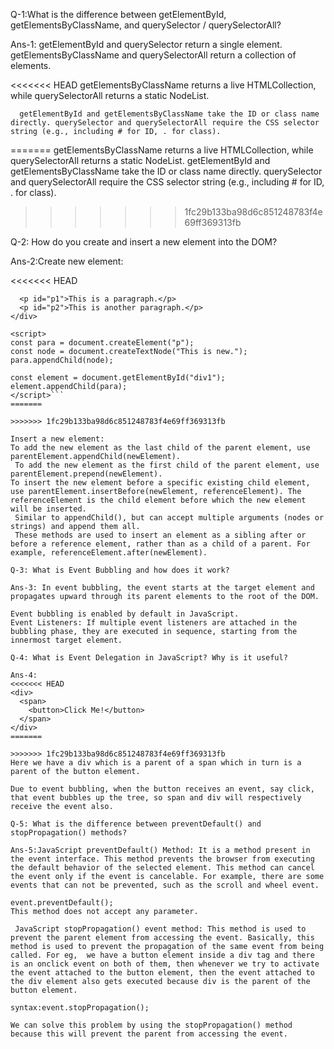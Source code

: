 Q-1:What is the difference between getElementById, getElementsByClassName, and querySelector / querySelectorAll?

Ans-1: getElementById and querySelector return a single element. getElementsByClassName  and querySelectorAll return a collection of elements.

<<<<<<< HEAD
      getElementsByClassName returns a live HTMLCollection, while querySelectorAll returns a static NodeList. 

      getElementById and getElementsByClassName take the ID or class name directly. querySelector and querySelectorAll require the CSS selector string (e.g., including # for ID, . for class).
=======
 getElementsByClassName returns a live HTMLCollection, while querySelectorAll returns a static NodeList. 
 getElementById and getElementsByClassName take the ID or class name directly. querySelector and querySelectorAll require the CSS selector string (e.g., including # for ID, . for class).
>>>>>>> 1fc29b133ba98d6c851248783f4e69ff369313fb

Q-2: How do you create and insert a new element into the DOM?

Ans-2:Create new element:

<<<<<<< HEAD
```<div id="div1">
  <p id="p1">This is a paragraph.</p>
  <p id="p2">This is another paragraph.</p>
</div>

<script>
const para = document.createElement("p");
const node = document.createTextNode("This is new.");
para.appendChild(node);

const element = document.getElementById("div1");
element.appendChild(para);
</script>```
=======

>>>>>>> 1fc29b133ba98d6c851248783f4e69ff369313fb

Insert a new element: 
To add the new element as the last child of the parent element, use parentElement.appendChild(newElement).
 To add the new element as the first child of the parent element, use parentElement.prepend(newElement).
To insert the new element before a specific existing child element, use parentElement.insertBefore(newElement, referenceElement). The referenceElement is the child element before which the new element will be inserted.
 Similar to appendChild(), but can accept multiple arguments (nodes or strings) and append them all.
 These methods are used to insert an element as a sibling after or before a reference element, rather than as a child of a parent. For example, referenceElement.after(newElement).

Q-3: What is Event Bubbling and how does it work?

Ans-3: In event bubbling, the event starts at the target element and propagates upward through its parent elements to the root of the DOM.

Event bubbling is enabled by default in JavaScript.
Event Listeners: If multiple event listeners are attached in the bubbling phase, they are executed in sequence, starting from the innermost target element.

Q-4: What is Event Delegation in JavaScript? Why is it useful?

Ans-4:
<<<<<<< HEAD
<div>
  <span>
    <button>Click Me!</button>
  </span>
</div>
=======

>>>>>>> 1fc29b133ba98d6c851248783f4e69ff369313fb
Here we have a div which is a parent of a span which in turn is a parent of the button element.

Due to event bubbling, when the button receives an event, say click, that event bubbles up the tree, so span and div will respectively receive the event also.

Q-5: What is the difference between preventDefault() and stopPropagation() methods?

Ans-5:JavaScript preventDefault() Method: It is a method present in the event interface. This method prevents the browser from executing the default behavior of the selected element. This method can cancel the event only if the event is cancelable. For example, there are some events that can not be prevented, such as the scroll and wheel event.

event.preventDefault();
This method does not accept any parameter.

 JavaScript stopPropagation() event method: This method is used to prevent the parent element from accessing the event. Basically, this method is used to prevent the propagation of the same event from being called. For eg,  we have a button element inside a div tag and there is an onclick event on both of them, then whenever we try to activate the event attached to the button element, then the event attached to the div element also gets executed because div is the parent of the button element.

syntax:event.stopPropagation();

We can solve this problem by using the stopPropagation() method because this will prevent the parent from accessing the event.
